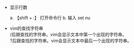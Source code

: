 - 显示行数

  a. 【shift + :】 打开命令行
  b. 输入 set nu

- vim的查找字符串<br>
/后跟查找的字符串。vim会显示文本中第一个出现的字符串。<br>
?后跟查找的字符串。vim会显示文本中最后一个出现的字符串。<br>

